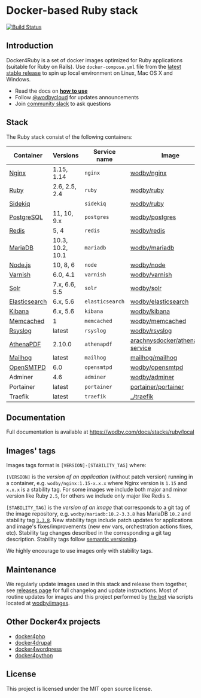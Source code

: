 # Docker-based Ruby stack

[![Build Status](https://travis-ci.com/wodby/docker4ruby.svg?branch=master)](https://travis-ci.com/wodby/docker4ruby)

## Introduction

Docker4Ruby is a set of docker images optimized for Ruby applications (suitable for Ruby on Rails). Use `docker-compose.yml` file from the [latest stable release](https://github.com/wodby/docker4ruby/releases) to spin up local environment on Linux, Mac OS X and Windows. 

* Read the docs on [**how to use**](https://wodby.com/docs/stacks/ruby/local#usage)
* Follow [@wodbycloud](https://twitter.com/wodbycloud) for updates announcements
* Join [community slack](https://slack.wodby.com) to ask questions

## Stack

The Ruby stack consist of the following containers:

| Container       | Versions         | Service name    | Image                              | Default |
| -------------   | ---------------- | --------------- | ---------------------------------- | ------- |
| [Nginx]         | 1.15, 1.14       | `nginx`         | [wodby/nginx]                      | ✓       |
| [Ruby]          | 2.6, 2.5, 2.4    | `ruby`          | [wodby/ruby]                       | ✓       |
| [Sidekiq]       |                  | `sidekiq`       | [wodby/ruby]                       |         |
| [PostgreSQL]    | 11, 10, 9.x      | `postgres`      | [wodby/postgres]                   | ✓       |
| [Redis]         | 5, 4             | `redis`         | [wodby/redis]                      | ✓       |
| [MariaDB]       | 10.3, 10.2, 10.1 | `mariadb`       | [wodby/mariadb]                    |         |
| [Node.js]       | 10, 8, 6         | `node`          | [wodby/node]                       |         |
| [Varnish]       | 6.0, 4.1         | `varnish`       | [wodby/varnish]                    |         |
| [Solr]          | 7.x, 6.6, 5.5    | `solr`          | [wodby/solr]                       |         |
| [Elasticsearch] | 6.x, 5.6         | `elasticsearch` | [wodby/elasticsearch]              |         |
| [Kibana]        | 6.x, 5.6         | `kibana`        | [wodby/kibana]                     |         |
| [Memcached]     | 1                | `memcached`     | [wodby/memcached]                  |         |
| [Rsyslog]       | latest           | `rsyslog`       | [wodby/rsyslog]                    |         |
| [AthenaPDF]     | 2.10.0           | `athenapdf`     | [arachnysdocker/athenapdf-service] |         |
| [Mailhog]       | latest           | `mailhog`       | [mailhog/mailhog]                  | ✓       |
| [OpenSMTPD]     | 6.0              | `opensmtpd`     | [wodby/opensmtpd]                  |         |
| Adminer         | 4.6              | `adminer`       | [wodby/adminer]                    |         |
| Portainer       | latest           | `portainer`     | [portainer/portainer]              | ✓       |
| Traefik         | latest           | `traefik`       | [_/traefik]                        | ✓       |

## Documentation

Full documentation is available at https://wodby.com/docs/stacks/ruby/local

## Images' tags

Images tags format is `[VERSION]-[STABILITY_TAG]` where:

`[VERSION]` is the _version of an application_ (without patch version) running in a container, e.g. `wodby/nginx:1.15-x.x.x` where Nginx version is `1.15` and `x.x.x` is a stability tag. For some images we include both major and minor version like Ruby `2.5`, for others we include only major like Redis `5`. 

`[STABILITY_TAG]` is the _version of an image_ that corresponds to a git tag of the image repository, e.g. `wodby/mariadb:10.2-3.3.8` has MariaDB `10.2` and stability tag [`3.3.8`](https://github.com/wodby/mariadb/releases/tag/3.3.8). New stability tags include patch updates for applications and image's fixes/improvements (new env vars, orchestration actions fixes, etc). Stability tag changes described in the corresponding a git tag description. Stability tags follow [semantic versioning](https://semver.org/).

We highly encourage to use images only with stability tags.

## Maintenance

We regularly update images used in this stack and release them together, see [releases page](https://github.com/wodby/docker4ruby/releases) for full changelog and update instructions. Most of routine updates for images and this project performed by [the bot](https://github.com/wodbot) via scripts located at [wodby/images](https://github.com/wodby/images).

## Other Docker4x projects

* [docker4php](https://github.com/wodby/docker4php)
* [docker4drupal](https://github.com/wodby/docker4drupal)
* [docker4wordpress](https://github.com/wodby/docker4wordpress)
* [docker4python](https://github.com/wodby/docker4python)

## License

This project is licensed under the MIT open source license.

[AthenaPDF]: https://wodby.com/docs/stacks/ruby/containers#athenapdf
[Elasticsearch]: https://wodby.com/docs/stacks/elasticsearch
[Kibana]: https://wodby.com/docs/stacks/elasticsearch
[Mailhog]: https://wodby.com/docs/stacks/ruby/containers#mailhog
[MariaDB]: https://wodby.com/docs/stacks/ruby/containers#mariadb
[Memcached]: https://wodby.com/docs/stacks/ruby/containers#memcached
[Nginx]: https://wodby.com/docs/stacks/ruby/containers#nginx
[Node.js]: https://wodby.com/docs/stacks/ruby/containers#node
[OpenSMTPD]: https://wodby.com/docs/stacks/ruby/containers#opensmtpd
[PostgreSQL]: https://wodby.com/docs/stacks/ruby/containers#postgres
[Redis]: https://wodby.com/docs/stacks/ruby/containers#redis
[Rsyslog]: https://wodby.com/docs/stacks/ruby/containers#rsyslog
[Ruby]: https://wodby.com/docs/stacks/ruby/containers#ruby
[Sidekiq]: https://wodby.com/docs/stacks/ruby/containers#sidekiq
[Solr]: https://wodby.com/docs/stacks/solr
[Varnish]: https://wodby.com/docs/stacks/ruby/containers#varnish

[_/traefik]: https://hub.docker.com/_/traefik
[arachnysdocker/athenapdf-service]: https://hub.docker.com/r/arachnysdocker/athenapdf-service
[blackfire/blackfire]: https://hub.docker.com/r/blackfire/blackfire
[mailhog/mailhog]: https://hub.docker.com/r/mailhog/mailhog
[portainer/portainer]: https://hub.docker.com/portainer/portainer
[wodby/adminer]: https://hub.docker.com/r/wodby/adminer
[wodby/elasticsearch]: https://github.com/wodby/elasticsearch
[wodby/kibana]: https://github.com/wodby/kibana
[wodby/mariadb]: https://github.com/wodby/mariadb
[wodby/memcached]: https://github.com/wodby/memcached
[wodby/nginx]: https://github.com/wodby/nginx
[wodby/node]: https://github.com/wodby/node
[wodby/opensmtpd]: https://github.com/wodby/opensmtpd
[wodby/postgres]: https://github.com/wodby/postgres
[wodby/redis]: https://github.com/wodby/redis
[wodby/rsyslog]: https://hub.docker.com/r/wodby/rsyslog
[wodby/ruby]: https://github.com/wodby/ruby
[wodby/solr]: https://github.com/wodby/solr
[wodby/varnish]: https://github.com/wodby/varnish
